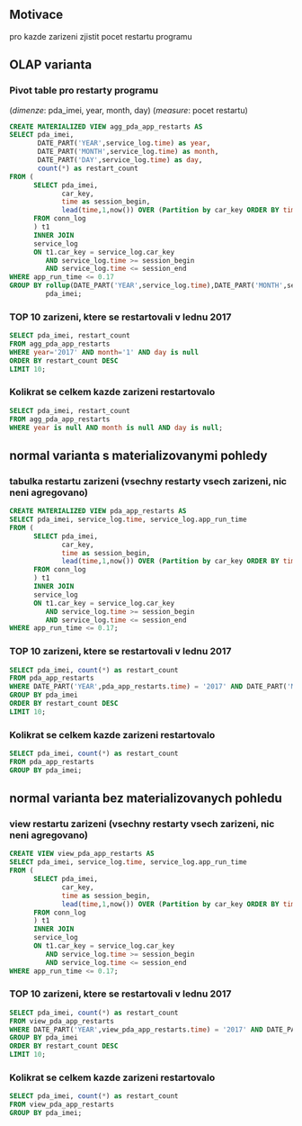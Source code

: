 ## Motivace

pro kazde zarizeni zjistit pocet restartu programu

## OLAP varianta
### Pivot table pro restarty programu

(*dimenze*: pda_imei, year, month, day) (*measure*: pocet restartu)

```sql
CREATE MATERIALIZED VIEW agg_pda_app_restarts AS 
SELECT pda_imei,
       DATE_PART('YEAR',service_log.time) as year,
       DATE_PART('MONTH',service_log.time) as month,
       DATE_PART('DAY',service_log.time) as day,
       count(*) as restart_count
FROM (
      SELECT pda_imei,
             car_key,
             time as session_begin,
             lead(time,1,now()) OVER (Partition by car_key ORDER BY time) AS session_end 
      FROM conn_log
      ) t1 
      INNER JOIN 
      service_log 
      ON t1.car_key = service_log.car_key 
         AND service_log.time >= session_begin 
         AND service_log.time <= session_end 
WHERE app_run_time <= 0.17 
GROUP BY rollup(DATE_PART('YEAR',service_log.time),DATE_PART('MONTH',service_log.time),DATE_PART('DAY',service_log.time)),
         pda_imei;
```

### TOP 10 zarizeni, ktere se restartovali v lednu 2017

```sql
SELECT pda_imei, restart_count 
FROM agg_pda_app_restarts 
WHERE year='2017' AND month='1' AND day is null 
ORDER BY restart_count DESC 
LIMIT 10;
```

### Kolikrat se celkem kazde zarizeni restartovalo

```sql
SELECT pda_imei, restart_count 
FROM agg_pda_app_restarts 
WHERE year is null AND month is null AND day is null;
```

## normal varianta s materializovanymi pohledy

### tabulka restartu zarizeni (vsechny restarty vsech zarizeni, nic neni agregovano)

```sql
CREATE MATERIALIZED VIEW pda_app_restarts AS  
SELECT pda_imei, service_log.time, service_log.app_run_time 
FROM (
      SELECT pda_imei,
             car_key,
             time as session_begin,
             lead(time,1,now()) OVER (Partition by car_key ORDER BY time) AS session_end 
      FROM conn_log
      ) t1 
      INNER JOIN 
      service_log 
      ON t1.car_key = service_log.car_key 
         AND service_log.time >= session_begin 
         AND service_log.time <= session_end 
WHERE app_run_time <= 0.17;
```

### TOP 10 zarizeni, ktere se restartovali v lednu 2017

```sql
SELECT pda_imei, count(*) as restart_count
FROM pda_app_restarts 
WHERE DATE_PART('YEAR',pda_app_restarts.time) = '2017' AND DATE_PART('MONTH',pda_app_restarts.time)='1' 
GROUP BY pda_imei 
ORDER BY restart_count DESC 
LIMIT 10;
```

### Kolikrat se celkem kazde zarizeni restartovalo

```sql
SELECT pda_imei, count(*) as restart_count
FROM pda_app_restarts
GROUP BY pda_imei;
```

## normal varianta bez materializovanych pohledu

### view restartu zarizeni (vsechny restarty vsech zarizeni, nic neni agregovano)

```sql
CREATE VIEW view_pda_app_restarts AS  
SELECT pda_imei, service_log.time, service_log.app_run_time 
FROM (                                                                                                  
      SELECT pda_imei,
             car_key,
             time as session_begin,
             lead(time,1,now()) OVER (Partition by car_key ORDER BY time) AS session_end 
      FROM conn_log
      ) t1 
      INNER JOIN 
      service_log 
      ON t1.car_key = service_log.car_key 
         AND service_log.time >= session_begin 
         AND service_log.time <= session_end 
WHERE app_run_time <= 0.17;
```

### TOP 10 zarizeni, ktere se restartovali v lednu 2017

```sql
SELECT pda_imei, count(*) as restart_count
FROM view_pda_app_restarts 
WHERE DATE_PART('YEAR',view_pda_app_restarts.time) = '2017' AND DATE_PART('MONTH',view_pda_app_restarts.time)='1' 
GROUP BY pda_imei 
ORDER BY restart_count DESC 
LIMIT 10;
```

### Kolikrat se celkem kazde zarizeni restartovalo

```sql
SELECT pda_imei, count(*) as restart_count
FROM view_pda_app_restarts
GROUP BY pda_imei;
```

